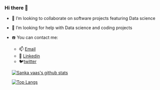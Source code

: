 ### Hi there 👋

- 👯 I’m looking to collaborate on software projects featuring Data science
- 🤔 I’m looking for help with Data science and coding projects
- ☎️ You can contact me:
  - 📫 [Email](sankavvaass@gmail.com)
  - 🏢 [Linkedin](https://www.linkedin.com/in/sanka-vaas-948861189/)
  - :bird:[twitter](https://twitter.com/sanka_vaas)
   
   
   [![Sanka vaas's github stats](https://github-readme-stats.vercel.app/api?username=SankaVaas&count_private=true&show_icons=true&theme=radical&hide_rank=false)](https://github.com/anuraghazra/github-readme-stats)
  
  [![Top Langs](https://github-readme-stats.vercel.app/api/top-langs/?username=SankaVaas)](https://github.com/anuraghazra/github-readme-stats)
